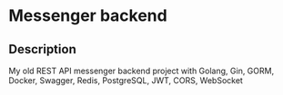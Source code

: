 # Messenger backend

## Description

My old REST API messenger backend project with Golang, Gin, GORM, Docker, Swagger, Redis, PostgreSQL, JWT, CORS, WebSocket
